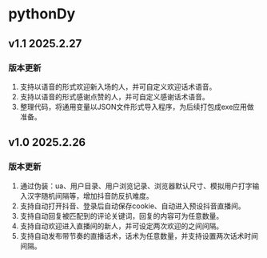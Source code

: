 # pythonDy

## v1.1 2025.2.27

### 版本更新

1. 支持以语音的形式欢迎新入场的人，并可自定义欢迎话术语音。
2. 支持以语音的形式感谢点赞的人，并可自定义感谢话术语音。
3. 整理代码，将通用变量以JSON文件形式导入程序，为后续打包成exe应用做准备。

## v1.0 2025.2.26

### 版本更新

1. 通过伪装：ua、用户目录、用户浏览记录、浏览器默认尺寸、模拟用户打字输入汉字随机间隔等，增加抖音防反扒难度。
2. 支持自动打开抖音、登录后自动保存cookie、自动进入预设抖音直播间。
3. 支持自动回复被匹配到的评论关键词，回复的内容可为任意数量。
4. 支持自动欢迎进入直播间的新人，并可设定两次欢迎的之间间隔。
5. 支持自动发布带节奏的直播话术，话术为任意数量，并支持设置两次话术时间间隔。
